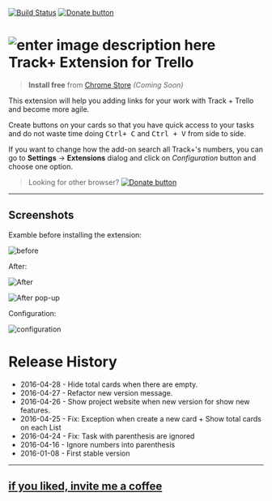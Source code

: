 [![Build Status](https://travis-ci.org/carloscmaleno/firefox-extension-tplus-trello.svg?branch=master)](https://travis-ci.org/carloscmaleno/firefox-extension-tplus-trello)  <a target="_blank" href="https://www.paypal.me/CarlosCoronadoMaleno/1" title="Donate"><img src="http://static.carloscoronado.me/img/paypal_donate.png" alt="Donate button" /></a>

![enter image description here](https://addons.cdn.mozilla.net/user-media/addon_icons/679/679595-64.png) Track+ Extension for Trello
===================
> **Install free** from [Chrome Store](https://chrome.google.com/webstore/) *(Coming Soon)*

This extension will help you adding links for your work with Track + Trello and become more agile.

Create buttons on your cards so that you have quick access to your tasks and do not waste time doing <kbd>Ctrl+ C</kbd> and <kbd>Ctrl + V</kbd> from side to side.

If you want to change how the add-on search all Track+'s numbers, you can go to <i class="icon-cog"></i> **Settings**  -> **Extensions** dialog and click on *Configuration* button and choose one option.

> Looking for other browser? <a href="https://github.com/carloscmaleno/firefox-extension-tplus-trello" title="Donate"><img src="http://static.carloscoronado.me/img/firefox_32.png" alt="Donate button" /></a>

----------
Screenshots
-------------
Examble before installing the extension:

![before](https://addons.cdn.mozilla.net/user-media/previews/thumbs/171/171046.png)

After:

![After](https://addons.cdn.mozilla.net/user-media/previews/thumbs/171/171045.png)

![After pop-up](https://addons.cdn.mozilla.net/user-media/previews/full/171/171047.png)

Configuration:

![configuration](https://lh3.googleusercontent.com/cBfjqsgNGuZMJEOqdhpF9cBigpuEE5fjqfTfd1KIZHWQjaRbAhnkqmKTEwRomk1OCMrX0U_z=s220-h140-e365)


# Release History
* 2016-04-28 - Hide total cards when there are empty.
* 2016-04-27 - Refactor new version message.
* 2016-04-26 - Show project website when new version for show new features.
* 2016-04-25 - Fix: Exception when create a new card + Show total cards on each List
* 2016-04-24 - Fix: Task with parenthesis are ignored
* 2016-04-16 - Ignore numbers into parenthesis
* 2016-01-08 - First stable version 

----------
## [if you liked, invite me a coffee](https://www.paypal.me/CarlosCoronadoMaleno/1) ##
